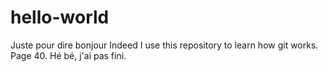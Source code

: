# hello-world
Juste pour dire bonjour 
Indeed
I use this repository to learn how git works.
Page 40. Hé bé, j'ai pas fini.




